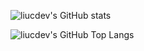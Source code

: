 ![liucdev's GitHub stats](https://github-readme-stats.vercel.app/api?username=liucdev&show_icons=true&count_private=true&theme=onedark)

![liucdev's GitHub Top Langs](https://github-readme-stats.vercel.app/api/top-langs/?username=liucdev)
